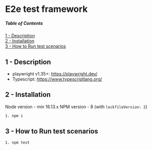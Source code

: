 # E2e test framework

##### Table of Contents

[1 - Description](#description)  
[2 - Installation](#installation)  
[3 - How to Run test scenarios](#how_to_run)

<a name="description"/>

## 1 - Description

- playwright v1.35+: https://playwright.dev/
- Typescript: https://www.typescriptlang.org/

<a name="installation"/>

## 2 - Installation

Node version - min 16.13.x
NPM version - 8 (with `lockfileVersion: 2`)

```sh
1. npm i
```

<a name="how_to_run"/>

## 3 - How to Run test scenarios

```sh
1. npm test
```
